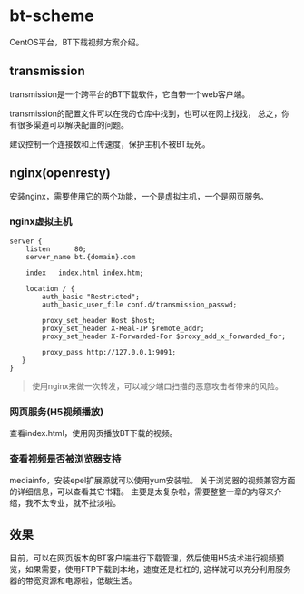 # bt-scheme

CentOS平台，BT下载视频方案介绍。

## transmission
transmission是一个跨平台的BT下载软件，它自带一个web客户端。

transmission的配置文件可以在我的仓库中找到，也可以在网上找找，
总之，你有很多渠道可以解决配置的问题。

建议控制一个连接数和上传速度，保护主机不被BT玩死。


## nginx(openresty)

安装nginx，需要使用它的两个功能，一个是虚拟主机，一个是网页服务。

### nginx虚拟主机

```
server {
    listen      80;
    server_name bt.{domain}.com

    index   index.html index.htm;

    location / {
        auth_basic "Restricted";
        auth_basic_user_file conf.d/transmission_passwd;

        proxy_set_header Host $host;
        proxy_set_header X-Real-IP $remote_addr;
        proxy_set_header X-Forwarded-For $proxy_add_x_forwarded_for;

        proxy_pass http://127.0.0.1:9091;
   }
}
```

> 使用nginx来做一次转发，可以减少端口扫描的恶意攻击者带来的风险。


### 网页服务(H5视频播放)
查看index.html，使用网页播放BT下载的视频。

### 查看视频是否被浏览器支持
mediainfo，安装epel扩展源就可以使用yum安装啦。
关于浏览器的视频兼容方面的详细信息，可以查看其它书籍。
主要是太复杂啦，需要整整一章的内容来介绍，我不太专业，就不扯淡啦。

## 效果
目前，可以在网页版本的BT客户端进行下载管理，然后使用H5技术进行视频预览，如果需要，使用FTP下载到本地，速度还是杠杠的, 这样就可以充分利用服务器的带宽资源和电源啦，低碳生活。
